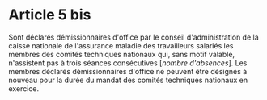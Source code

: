# Article 5 bis

Sont déclarés démissionnaires d'office par le conseil d'administration de la caisse nationale de l'assurance maladie des travailleurs salariés les membres des comités techniques nationaux qui, sans motif valable, n'assistent pas à trois séances consécutives [*nombre d'absences*]. Les membres déclarés démissionnaires d'office ne peuvent être désignés à nouveau pour la durée du mandat des comités techniques nationaux en exercice.
